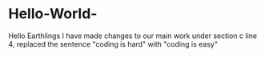 # Hello-World-
Hello Earthlings 
I have made changes to our main work under section c line 4, replaced the sentence "coding is hard" with "coding is easy" 
